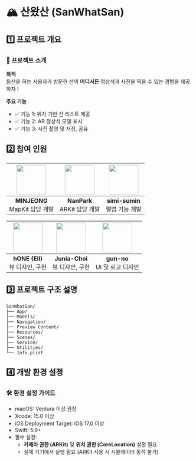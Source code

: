 # 🏔 산왔산 (SanWhatSan) 

## 1️⃣ 프로젝트 개요

### 📖 프로젝트 소개

**목적**  
등산을 하는 사용자가 방문한 산의 **어디서든** 정상석과 사진을 찍을 수 있는 경험을 제공하자 ! 

**주요 기능**
- ✅ 기능 1: 위치 기반 산 리스트 제공
- ✅ 기능 2: AR 정상석 모델 표시
- ✅ 기능 3: 사진 촬영 및 저장, 공유


## 2️⃣ 참여 인원

| [<img src="https://github.com/whalswjd.png" width="80"/>](https://github.com/whalswjd) | [<img src="https://github.com/nan-park.png" width="80"/>](https://github.com/nan-park) | [<img src="https://github.com/simi-sumin.png" width="80"/>](https://github.com/simi-sumin) |
|:--:|:--:|:--:|
| **MINJEONG** <br> MapKit 담당 개발 | **NanPark** <br> ARKit 담당 개발 | **simi-sumin** <br> 앨범 기능 개발 |

| [<img src="https://github.com/1ONE111.png" width="80"/>](https://github.com/1ONE111) | [<img src="https://github.com/Junia-Choi.png" width="80"/>](https://github.com/Junia-Choi) | [<img src="https://github.com/gun-no.png" width="80"/>](https://github.com/gun-no) |
|:--:|:--:|:--:|
| **hONE (Ell)** <br> 뷰 디자인, 구현 | **Junia-Choi** <br> 뷰 디자인, 구현 | **gun-no** <br> UI 및 로고 디자인 |

## 3️⃣ 프로젝트 구조 설명

```plaintext
SanWhatSan/
├── App/
├── Models/              
├── Navigation/                 
├── Preview Content/
├── Resources/
├── Scenes/
├── Service/
├── Utilities/
└── Info.plist               
```

## 4️⃣ 개발 환경 설정

### 🛠 환경 설정 가이드

- macOS: Ventura 이상 권장
- Xcode: 15.0 이상
- iOS Deployment Target: iOS 17.0 이상
- Swift: 5.9+
- 필수 설정:
  - **카메라 권한 (ARKit)** 및 **위치 권한 (CoreLocation)** 설정 필요
  - 실제 기기에서 실행 필요 (ARKit 사용 시 시뮬레이터 동작 불가)
